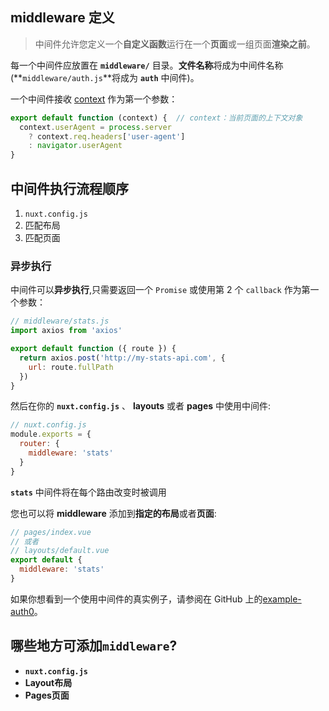 ## middleware 定义

> 中间件允许您定义一个**自定义函数**运行在一个**页面**或一组页面**渲染之前**。

每一个中间件应放置在 **`middleware/`** 目录。**文件名称**将成为中间件名称 (**`middleware/auth.js`**将成为 **`auth`** 中间件)。

一个中间件接收 [context](https://www.nuxtjs.cn/api#上下文对象) 作为第一个参数：

```javascript
export default function (context) {  // context：当前页面的上下文对象
  context.userAgent = process.server
    ? context.req.headers['user-agent']
    : navigator.userAgent
}
```

## 中间件执行流程顺序

1. `nuxt.config.js`
2. 匹配布局
3. 匹配页面

### 异步执行

中间件可以**异步执行**,只需要返回一个 `Promise` 或使用第 2 个 `callback` 作为第一个参数：

```js
// middleware/stats.js
import axios from 'axios'

export default function ({ route }) {
  return axios.post('http://my-stats-api.com', {
    url: route.fullPath
  })
}
```

然后在你的 **`nuxt.config.js`** 、 **layouts** 或者 **pages** 中使用中间件:

```js
// nuxt.config.js
module.exports = {
  router: {
    middleware: 'stats'
  }
}
```

**`stats`** 中间件将在每个路由改变时被调用

您也可以将 **middleware** 添加到**指定的布局**或者**页面**:

```js
// pages/index.vue 
// 或者
// layouts/default.vue
export default {
  middleware: 'stats'
}
```

如果你想看到一个使用中间件的真实例子，请参阅在 GitHub 上的[example-auth0](https://github.com/nuxt/example-auth0)。

## 哪些地方可添加`middleware`?

- **`nuxt.config.js`**
- **Layout布局**
- **Pages页面**